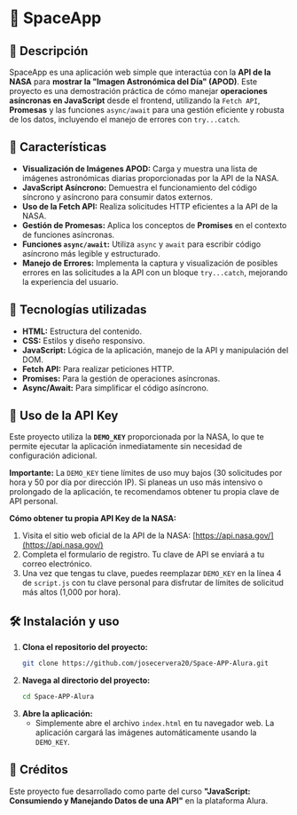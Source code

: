 # 🚀 SpaceApp

## 📝 Descripción

SpaceApp es una aplicación web simple que interactúa con la **API de la NASA** para **mostrar la "Imagen Astronómica del Día" (APOD)**. Este proyecto es una demostración práctica de cómo manejar **operaciones asíncronas en JavaScript** desde el frontend, utilizando la `Fetch API`, **Promesas** y las funciones `async/await` para una gestión eficiente y robusta de los datos, incluyendo el manejo de errores con `try...catch`.

## 🌟 Características

- **Visualización de Imágenes APOD:** Carga y muestra una lista de imágenes astronómicas diarias proporcionadas por la API de la NASA.
- **JavaScript Asíncrono:** Demuestra el funcionamiento del código síncrono y asíncrono para consumir datos externos.
- **Uso de la Fetch API:** Realiza solicitudes HTTP eficientes a la API de la NASA.
- **Gestión de Promesas:** Aplica los conceptos de **Promises** en el contexto de funciones asíncronas.
- **Funciones `async/await`:** Utiliza `async` y `await` para escribir código asíncrono más legible y estructurado.
- **Manejo de Errores:** Implementa la captura y visualización de posibles errores en las solicitudes a la API con un bloque `try...catch`, mejorando la experiencia del usuario.

## 🔧 Tecnologías utilizadas

- **HTML:** Estructura del contenido.
- **CSS:** Estilos y diseño responsivo.
- **JavaScript:** Lógica de la aplicación, manejo de la API y manipulación del DOM.
- **Fetch API:** Para realizar peticiones HTTP.
- **Promises:** Para la gestión de operaciones asíncronas.
- **Async/Await:** Para simplificar el código asíncrono.

## 🔑 Uso de la API Key

Este proyecto utiliza la **`DEMO_KEY`** proporcionada por la NASA, lo que te permite ejecutar la aplicación inmediatamente sin necesidad de configuración adicional.

**Importante:** La `DEMO_KEY` tiene límites de uso muy bajos (30 solicitudes por hora y 50 por día por dirección IP). Si planeas un uso más intensivo o prolongado de la aplicación, te recomendamos obtener tu propia clave de API personal.

**Cómo obtener tu propia API Key de la NASA:**

1.  Visita el sitio web oficial de la API de la NASA: [https://api.nasa.gov/](https://api.nasa.gov/)
2.  Completa el formulario de registro. Tu clave de API se enviará a tu correo electrónico.
3.  Una vez que tengas tu clave, puedes reemplazar `DEMO_KEY` en la línea 4 de `script.js` con tu clave personal para disfrutar de límites de solicitud más altos (1,000 por hora).

## 🛠️ Instalación y uso

1.  **Clona el repositorio del proyecto:**
    ```bash
    git clone https://github.com/josecervera20/Space-APP-Alura.git
    ```
2.  **Navega al directorio del proyecto:**
    ```bash
    cd Space-APP-Alura
    ```
3.  **Abre la aplicación:**
    - Simplemente abre el archivo `index.html` en tu navegador web. La aplicación cargará las imágenes automáticamente usando la `DEMO_KEY`.

## 👏 Créditos

Este proyecto fue desarrollado como parte del curso **"JavaScript: Consumiendo y Manejando Datos de una API"** en la plataforma Alura.

